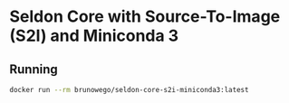 # Seldon Core with Source-To-Image (S2I) and Miniconda 3

## Running

```sh
docker run --rm brunowego/seldon-core-s2i-miniconda3:latest
```
